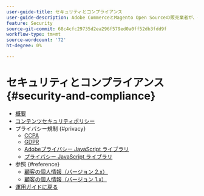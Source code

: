 ```yaml
---
user-guide-title: セキュリティとコンプライアンス
user-guide-description: Adobe CommerceとMagento Open Sourceの販売業者が、安全な環境を維持し、管轄区域内のオンライン商人の法的要件とベストプラクティスを満たす責任を負う方法について説明します。
feature: Security
source-git-commit: 68c4cfc29735d2ea296f579ed0a0ff52db3fdd9f
workflow-type: tm+mt
source-wordcount: '72'
ht-degree: 0%

---
```



# セキュリティとコンプライアンス {#security-and-compliance}

- [概要](overview.md)
- [コンテンツセキュリティポリシー](content-security-policy.md)
- プライバシー規制 {#privacy}
   - [CCPA](privacy/ccpa.md)
   - [GDPR](privacy/gdpr.md)
   - [Adobeプライバシー JavaScript ライブラリ](privacy/adobe-javascript-library.md)
   - [プライバシー JavaScript ライブラリ](privacy/javascript-library.md)
- 参照 {#reference}
   - [顧客の個人情報（バージョン 2.x）](privacy/data-m2.md)
   - [顧客の個人情報（バージョン 1.x）](privacy/data-m1.md)
- [運用ガイドに戻る](https://experienceleague.adobe.com/docs/commerce-operations/operational-guides/home.html)
